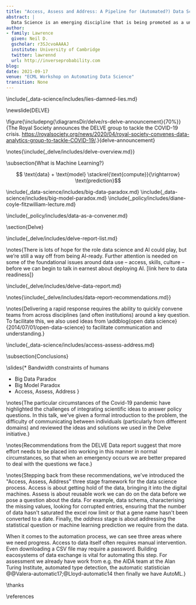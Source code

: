 ```yaml
---
title: "Access, Assess and Address: A Pipeline for (Automated?) Data Science"
abstract: |
  Data Science is an emerging discipline that is being promoted as a universal panacea for the world’s desire to make better informed decisions based on the wealth of data that is available in our modern interconnected society. In practice data science projects often find it difficult to deliver. In this talk we will review efforts to drive data informed in real world examples, e.g., the UK’s early Covid19 pandemic response. We will introduce a framework for categorising the stages and challenges of the data science pipeline and relate it to the challenges we see when giving data driven answers to real world questions. We will speculate on where automation may be able to help but emphasise that automation in this landscape is challenging when so many issues remain for getting humans to do the job well.
author:
- family: Lawrence
  given: Neil D.
  gscholar: r3SJcvoAAAAJ
  institute: University of Cambridge
  twitter: lawrennd
  url: http://inverseprobability.com
blog: 
date: 2021-09-17
venue: "ECML Workshop on Automating Data Science"
transition: None
---
```



\include{_data-science/includes/lies-damned-lies.md}

\newslide{DELVE}

\figure{\includepng{\diagramsDir/delve/rs-delve-announcement}{70%}}{The Royal Society announces the DELVE group to tackle the COVID-19 crisis. <https://royalsociety.org/news/2020/04/royal-society-convenes-data-analytics-group-to-tackle-COVID-19/>.}{delve-announcement}


\notes{\include{_delve/includes/delve-overview.md}}

\subsection{What is Machine Learning?}

$$ \text{data} + \text{model} \stackrel{\text{compute}}{\rightarrow} \text{prediction}$$


\include{_data-science/includes/big-data-paradox.md}
\include{_data-science/includes/big-model-paradox.md}
\include{_policy/includes/diane-coyle-fitzwilliam-lecture.md}

\include{_policy/includes/data-as-a-convener.md}

\section{Delve}

\include{_delve/includes/delve-report-list.md}

\notes{There is lots of hope for the role data science and AI could play, but we’re still a way off from being AI-ready. Further attention is needed on some of the foundational issues around data use – access, skills, culture – before we can begin to talk in earnest about deploying AI. [link here to data readiness]}

\include{_delve/includes/delve-data-report.md}

\notes{\include{_delve/includes/data-report-recommendations.md}}

\notes{Delivering a rapid response requires the ability to quickly convene teams from across disciplines (and often institutions) around a key question. To facilitate this, we also used ideas from \addblog{open data science}{2014/07/01/open-data-science} to facilitate communication and understanding.}

\include{_data-science/includes/access-assess-address.md}

\subsection{Conclusions}

\slides{* Bandwidth constraints of humans
* Big Data Paradox
* Big Model Paradox
* Access, Assess, Address
}


\notes{The particular circumstances of the Covid-19 pandemic have highlighted the challenges of integrating scientific ideas to answer policy questions. In this talk, we've given a formal introduction to the problem, the difficulty of communicating between individuals (particularly from different domains) and reviewed the ideas and solutions we used in the Delve initiative.}

\notes{Recommendations from the DELVE Data report suggest that more effort needs to be placed into working in this manner in normal circumstances, so that when an emergency occurs we are better prepared to deal with the questions we face.}

\notes{Stepping back from these recommendations, we've introduced the "Access, Assess, Address" three stage framework for the data science process. Access is about getting hold of the data, bringing it into the digital machines. Assess is about reusable work we can do on the data before we pose a question about the data. For example, data schema, characterising the missing values, looking for corrupted entries, ensuring that the number of data hasn't saturated the excel row limit or that a gene name hasn't been converted to a date. Finally, the *address* stage is about addressing the statistical question or machine learning prediction we require from the data.

When it comes to the automation process, we can see three areas where we need progress. Access to data itself often requires manual intervention. Even downloading a CSV file may require a password. Building eacosystems of data exchange is vital for automating this step. For assessment we already have work from e.g. the AIDA team at the Alan Turing Institute, automated type detection, the automatic statistician @@Valera-automatic17;@Lloyd-automatic14
then finally we have AutoML.}

\thanks

\references
